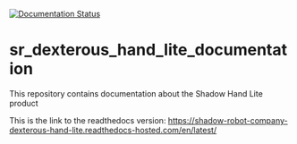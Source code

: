 [![Documentation Status](https://readthedocs.com/projects/shadow-robot-company-dexterous-hand-and-glove/badge/?version=latest&token=df6e3f4f65c4ba7a9b5298a21cc2a38f153ea73808d1510c0ff5593057299277)](https://shadow-robot-company-dexterous-hand-and-glove.readthedocs-hosted.com/en/latest/?badge=latest)

# sr_dexterous_hand_lite_documentation

This repository contains documentation about the Shadow Hand Lite product

This is the link to the readthedocs version: https://shadow-robot-company-dexterous-hand-lite.readthedocs-hosted.com/en/latest/


